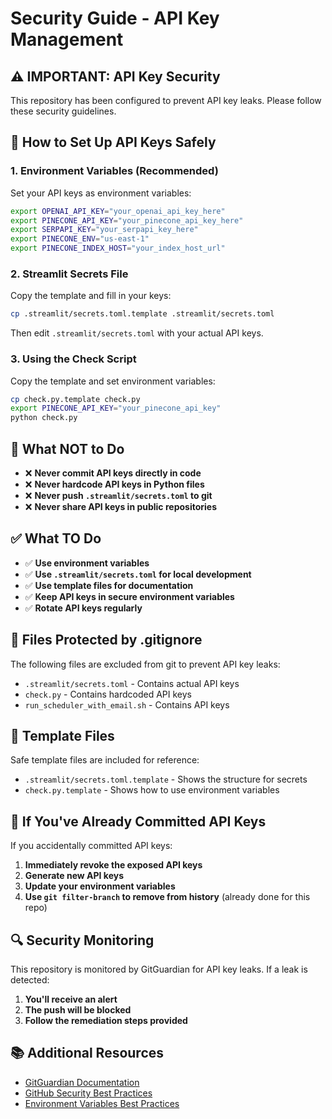 # Security Guide - API Key Management

## ⚠️ IMPORTANT: API Key Security

This repository has been configured to prevent API key leaks. Please follow these security guidelines.

## 🔐 How to Set Up API Keys Safely

### 1. **Environment Variables (Recommended)**

Set your API keys as environment variables:

```bash
export OPENAI_API_KEY="your_openai_api_key_here"
export PINECONE_API_KEY="your_pinecone_api_key_here"
export SERPAPI_KEY="your_serpapi_key_here"
export PINECONE_ENV="us-east-1"
export PINECONE_INDEX_HOST="your_index_host_url"
```

### 2. **Streamlit Secrets File**

Copy the template and fill in your keys:

```bash
cp .streamlit/secrets.toml.template .streamlit/secrets.toml
```

Then edit `.streamlit/secrets.toml` with your actual API keys.

### 3. **Using the Check Script**

Copy the template and set environment variables:

```bash
cp check.py.template check.py
export PINECONE_API_KEY="your_pinecone_api_key"
python check.py
```

## 🚫 What NOT to Do

- ❌ **Never commit API keys directly in code**
- ❌ **Never hardcode API keys in Python files**
- ❌ **Never push `.streamlit/secrets.toml` to git**
- ❌ **Never share API keys in public repositories**

## ✅ What TO Do

- ✅ **Use environment variables**
- ✅ **Use `.streamlit/secrets.toml` for local development**
- ✅ **Use template files for documentation**
- ✅ **Keep API keys in secure environment variables**
- ✅ **Rotate API keys regularly**

## 🔧 Files Protected by .gitignore

The following files are excluded from git to prevent API key leaks:

- `.streamlit/secrets.toml` - Contains actual API keys
- `check.py` - Contains hardcoded API keys
- `run_scheduler_with_email.sh` - Contains API keys

## 📝 Template Files

Safe template files are included for reference:

- `.streamlit/secrets.toml.template` - Shows the structure for secrets
- `check.py.template` - Shows how to use environment variables

## 🚨 If You've Already Committed API Keys

If you accidentally committed API keys:

1. **Immediately revoke the exposed API keys**
2. **Generate new API keys**
3. **Update your environment variables**
4. **Use `git filter-branch` to remove from history** (already done for this repo)

## 🔍 Security Monitoring

This repository is monitored by GitGuardian for API key leaks. If a leak is detected:

1. **You'll receive an alert**
2. **The push will be blocked**
3. **Follow the remediation steps provided**

## 📚 Additional Resources

- [GitGuardian Documentation](https://docs.gitguardian.com/)
- [GitHub Security Best Practices](https://docs.github.com/en/github/security)
- [Environment Variables Best Practices](https://12factor.net/config)
